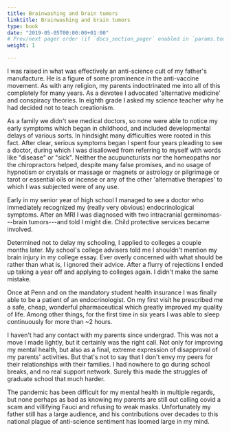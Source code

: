```yaml
---
title: Brainwashing and brain tumors
linktitle: Brainwashing and brain tumors
type: book
date: "2019-05-05T00:00:00+01:00"
# Prev/next pager order (if `docs_section_pager` enabled in `params.toml`)
weight: 1

---
```


I was raised in what was effectively an anti-science cult of my father's manufacture. He is a figure of some prominence in the anti-vaccine movement.
As with any religion, my parents indoctrinated me into all of this completely for many years. 
As a devotee I advocated 'alternative medicine' and conspiracy theories. 
In eighth grade I asked my science teacher why he had decided not to teach creationism. 


As a family we didn't see medical doctors, so none were able to notice my early symptoms which began in childhood, and included developmental delays of various sorts. 
In hindsight many difficulties were rooted in this fact.
After clear, serious symptoms began I spent four years pleading to see a doctor, during which I was disallowed from referring to myself with words like "disease" or "sick".
Neither the acupuncturists nor the homeopaths nor the chiropractors helped, despite many false promises, 
and no usage of hypnotism or crystals or massage or magnets or astrology or pilgrimage or tarot or essential oils or incense or any of the other 'alternative therapies' to which I was subjected were of any use.  

Early in my senior year of high school I managed to see a doctor who immediately recognized my (really very obvious) endocrinological symptoms. 
After an MRI I was diagnosed with two intracranial germinomas---brain tumors---and told I might die. Child protective services became involved.

Determined not to delay my schooling, I applied to colleges a couple months later. 
My school's college advisers told me I shouldn't mention my brain injury in my college essay. 
Ever overly concerned with what should be rather than what is, I ignored their advice. 
After a flurry of rejections I ended up taking a year off and applying to colleges again. I didn't make the same mistake.

Once at Penn and on the mandatory student health insurance I was finally able to be a patient of an endocrinologist. 
On my first visit he prescribed me a safe, cheap, wonderful pharmaceutical which greatly improved my quality of life. 
Among other things, for the first time in six years I was able to sleep continuously for more than ~2 hours.

I haven't had any contact with my parents since undergrad. This was not a move I made lightly, but it certainly was the right call.
Not only for improving my mental health, but also as a final, extreme expression of disapproval of my parents' activities.
But that's not to say that I don't envy my peers for their relationships with their families. 
I had nowhere to go during school breaks, and no real support network. Surely this made the struggles of graduate school that much harder.

The pandemic has been difficult for my mental health in multiple regards, but none perhaps as bad as knowing my parents are still out calling covid a scam and villifying Fauci and refusing to weak masks. 
Unfortunately my father still has a large audience, and his contributions over decades to this national plague of anti-science sentiment has loomed large in my mind.